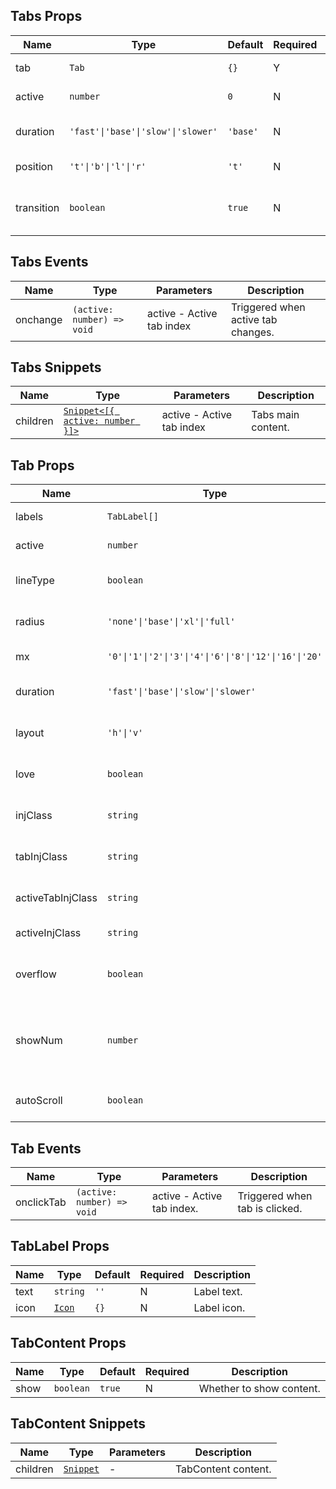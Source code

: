 ## Tabs Props

| Name       | Type                               | Default  | Required | Description                        |
| ---------- | ---------------------------------- | -------- | -------- | ---------------------------------- |
| tab        | `Tab`                              | `{}`     | Y        | Internal Tab component.            |
| active     | `number`                           | `0`      | N        | Active tab index.                  |
| duration   | `'fast'\|'base'\|'slow'\|'slower'` | `'base'` | N        | Transition animation duration.     |
| position   | `'t'\|'b'\|'l'\|'r'`               | `'t'`    | N        | Tab position.                      |
| transition | `boolean`                          | `true`   | N        | Whether to use transition effects. |

## Tabs Events

| Name     | Type                       | Parameters                | Description                        |
| -------- | -------------------------- | ------------------------- | ---------------------------------- |
| onchange | `(active: number) => void` | active - Active tab index | Triggered when active tab changes. |

## Tabs Snippets

| Name     | Type                                                                                      | Parameters                | Description        |
| -------- | ----------------------------------------------------------------------------------------- | ------------------------- | ------------------ |
| children | [`Snippet<[{ active: number }]>`](https://svelte.dev/docs/svelte/snippet#Typing-snippets) | active - Active tab index | Tabs main content. |

## Tab Props

| Name              | Type                                                  | Default  | Required | Description                                      |
| ----------------- | ----------------------------------------------------- | -------- | -------- | ------------------------------------------------ |
| labels            | `TabLabel[]`                                          | `[]`     | Y        | Tab content group.                               |
| active            | `number`                                              | `0`      | N        | Active tab index.                                |
| lineType          | `boolean`                                             | `false`  | N        | Whether to use line style.                       |
| radius            | `'none'\|'base'\|'xl'\|'full'`                        | `'base'` | N        | Border radius style.                             |
| mx                | `'0'\|'1'\|'2'\|'3'\|'4'\|'6'\|'8'\|'12'\|'16'\|'20'` | `'2'`    | N        | Horizontal margin.                               |
| duration          | `'fast'\|'base'\|'slow'\|'slower'`                    | `'base'` | N        | Transition animation duration.                   |
| layout            | `'h'\|'v'`                                            | `'h'`    | N        | Horizontal or vertical layout.                   |
| love              | `boolean`                                             | `false`  | N        | Whether to enable care version.                  |
| injClass          | `string`                                              | `''`     | N        | Inject CSS to Tab wrapper.                       |
| tabInjClass       | `string`                                              | `''`     | N        | Inject CSS to single Tab.                        |
| activeTabInjClass | `string`                                              | `''`     | N        | Inject CSS to active Tab.                        |
| activeInjClass    | `string`                                              | `''`     | N        | Inject CSS to indicator.                         |
| overflow          | `boolean`                                             | `false`  | N        | Whether to enable overflow mode.                 |
| showNum           | `number`                                              | `3`      | N        | Number of fully displayed tabs in overflow mode. |
| autoScroll        | `boolean`                                             | `false`  | N        | Auto scroll in overflow mode.                    |

## Tab Events

| Name       | Type                       | Parameters                 | Description                    |
| ---------- | -------------------------- | -------------------------- | ------------------------------ |
| onclickTab | `(active: number) => void` | active - Active tab index. | Triggered when tab is clicked. |

## TabLabel Props

| Name | Type                                                      | Default | Required | Description |
| ---- | --------------------------------------------------------- | ------- | -------- | ----------- |
| text | `string`                                                  | `''`    | N        | Label text. |
| icon | [`Icon`](https://stdf.design/#/components?nav=icon&tab=1) | `{}`    | N        | Label icon. |

## TabContent Props

| Name | Type      | Default | Required | Description              |
| ---- | --------- | ------- | -------- | ------------------------ |
| show | `boolean` | `true`  | N        | Whether to show content. |

## TabContent Snippets

| Name     | Type                                                                | Parameters | Description         |
| -------- | ------------------------------------------------------------------- | ---------- | ------------------- |
| children | [`Snippet`](https://svelte.dev/docs/svelte/snippet#Typing-snippets) | -          | TabContent content. |
